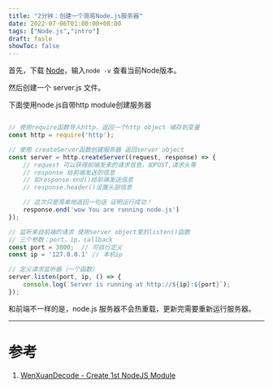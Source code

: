 ```yaml
---
title: "2分钟：创建一个简易Node.js服务器"
date: 2022-07-06T01:00:00+08:00
tags: ["Node.js","intro"]
draft: fasle
showToc: false
---
```


首先，下载 [Node](https://nodejs.org/en/)，输入`node -v` 查看当前Node版本。

然后创建一个 server.js 文件。

下面使用node.js自带http module创建服务器
```jsx

// 使用require函数导入http，返回一个http object 储存到变量
const http = require('http');

// 使用 createServer函数创建服务器 返回server object
const server = http.createServer((request, response) => {
    // request 可以获得前端发来的请求信息，如POST,请求头等
    // response 给前端发送的信息
    // 如response.end()给前端发送信息
    // response.header()设置头部信息

    // 这次只是简单地返回一句话 证明运行成功！
    response.end('wow You are running node.js')
});

// 监听来自前端的请求 使用server object里的listen()函数
// 三个参数：port，ip，callback
const port = 3000;  // 可自行定义
const ip = '127.0.0.1' // 本机ip

// 定义请求监听器（一个函数）
server.listen(port, ip, () => {
    console.log(`Server is running at http://${ip}:${port}`);
});
```

和前端不一样的是，node.js 服务器不会热重载，更新完需要重新运行服务器。

--- 
# 参考
1. [WenXuanDecode - Create 1st NodeJS Module](https://www.youtube.com/watch?v=7HCrawdnTuw&list=PL50akgsaBZlF9DADkYuQZLQBDLHZHZ-9N&index=7)